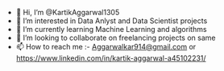 - 👋 Hi, I’m @KartikAggarwal1305 
- 👀 I’m interested in Data Anlyst and Data Scientist projects
- 🌱 I’m currently learning Machine Learning and algorithms
- 💞️ I’m looking to collaborate on freelancing projects on same
- 📫 How to reach me :- Aggarwalkar914@gmail.com or https://www.linkedin.com/in/kartik-aggarwal-a45102231/

<!---
KartikAggarwal1305/KartikAggarwal1305 is a ✨ special ✨ repository because its `README.md` (this file) appears on your GitHub profile.
You can click the Preview link to take a look at your changes.
--->
